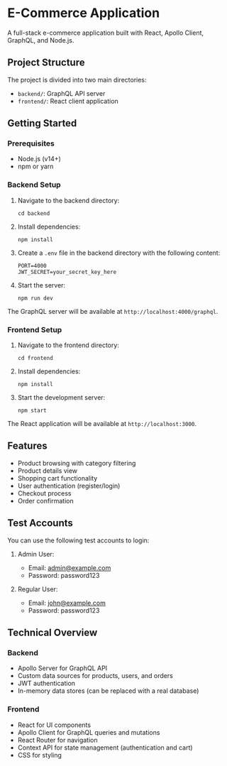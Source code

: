 # E-Commerce Application

A full-stack e-commerce application built with React, Apollo Client, GraphQL, and Node.js.

## Project Structure

The project is divided into two main directories:

- `backend/`: GraphQL API server
- `frontend/`: React client application

## Getting Started

### Prerequisites

- Node.js (v14+)
- npm or yarn

### Backend Setup

1. Navigate to the backend directory:
   ```
   cd backend
   ```

2. Install dependencies:
   ```
   npm install
   ```

3. Create a `.env` file in the backend directory with the following content:
   ```
   PORT=4000
   JWT_SECRET=your_secret_key_here
   ```

4. Start the server:
   ```
   npm run dev
   ```

The GraphQL server will be available at `http://localhost:4000/graphql`.

### Frontend Setup

1. Navigate to the frontend directory:
   ```
   cd frontend
   ```

2. Install dependencies:
   ```
   npm install
   ```

3. Start the development server:
   ```
   npm start
   ```

The React application will be available at `http://localhost:3000`.

## Features

- Product browsing with category filtering
- Product details view
- Shopping cart functionality
- User authentication (register/login)
- Checkout process
- Order confirmation

## Test Accounts

You can use the following test accounts to login:

1. Admin User:
   - Email: admin@example.com
   - Password: password123

2. Regular User:
   - Email: john@example.com
   - Password: password123

## Technical Overview

### Backend

- Apollo Server for GraphQL API
- Custom data sources for products, users, and orders
- JWT authentication
- In-memory data stores (can be replaced with a real database)

### Frontend

- React for UI components
- Apollo Client for GraphQL queries and mutations
- React Router for navigation
- Context API for state management (authentication and cart)
- CSS for styling

